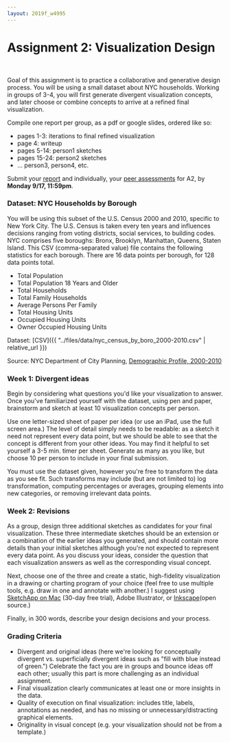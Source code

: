 ```yaml
---
layout: 2019f_w4995
---
```


# Assignment 2: Visualization Design
<br>

Goal of this assignment is to practice a collaborative and generative design process. You will be using a small dataset about NYC households. Working in groups of 3-4, you will first generate divergent visualization concepts, and later choose or combine concepts to arrive at a refined final visualization.

Compile one report per group, as a pdf or google slides, ordered like so:
- pages 1-3: iterations to final refined visualization
- page 4: writeup
- pages 5-14: person1 sketches
- pages 15-24: person2 sketches
- ... person3, person4, etc.

Submit your [report](https://forms.gle/dRdgXgFfKX32Pc3x9) and individually, your [peer assessments](https://forms.gle/wpu3szk3HiNifrrX8) for A2, by **Monday 9/17, 11:59pm**.

### Dataset: NYC Households by Borough

You will be using this subset of the U.S. Census 2000 and 2010, specific to New York City. The U.S. Census is taken every ten years and influences decisions ranging from voting districts, social services, to building codes. NYC comprises five boroughs: Bronx, Brooklyn, Manhattan, Queens, Staten Island. This CSV (comma-separated value) file contains the following statistics for each borough. There are 16 data points per borough, for 128 data points total.
- Total Population
- Total Population 18 Years and Older
- Total Households
- Total Family Households
- Average Persons Per Family
- Total Housing Units
- Occupied Housing Units
- Owner Occupied Housing Units

Dataset: [CSV]({{ "../files/data/nyc_census_by_boro_2000-2010.csv" |  relative_url }})

Source: NYC Department of City Planning, [Demographic Profile, 2000-2010](https://www1.nyc.gov/site/planning/data-maps/nyc-population/census-2010.page)

### Week 1: Divergent ideas

Begin by considering what questions you'd like your visualization to answer. Once you've familiarized yourself with the dataset, using pen and paper, brainstorm and sketch at least 10 visualization concepts per person.

Use one letter-sized sheet of paper per idea (or use an iPad, use the full screen area.) The level of detail simply needs to be readable: as a sketch it need not represent every data point, but we should be able to see that the concept is different from your other ideas. You may find it helpful to set yourself a 3-5 min. timer per sheet. Generate as many as you like, but choose 10 per person to include in your final submission.

You must use the dataset given, however you're free to transform the data as you see fit. Such transforms may include (but are not limited to) log transformation, computing percentages or averages, grouping elements into new categories, or removing irrelevant data points.

### Week 2: Revisions

As a group, design three additional sketches as candidates for your final visualization. These three intermediate sketches should be an extension or a combination of the earlier ideas you generated, and should contain more details than your initial sketches although you're not expected to represent every data point. As you discuss your ideas, consider the question that each visualization answers as well as the corresponding visual concept.

Next, choose one of the three and create a static, high-fidelity visualization in a drawing or charting program of your choice (feel free to use multiple tools, e.g. draw in one and annotate with another.) I suggest using [SketchApp on Mac](https://www.sketchapp.com/) (30-day free trial), Adobe Illustrator, or [Inkscape](https://inkscape.org/en/)(open source.)

Finally, in 300 words, describe your design decisions and your process.

### Grading Criteria

- Divergent and original ideas (here we're looking for conceptually divergent vs. superficially divergent ideas such as "fill with blue instead of green.") Celebrate the fact you are in groups and bounce ideas off each other; usually this part is more challenging as an individual assignment.
- Final visualization clearly communicates at least one or more insights in the data.
- Quality of execution on final visualization: includes title, labels, annotations as needed, and has no missing or unnecessary/distracting graphical elements.
- Originality in visual concept (e.g. your visualization should not be from a template.)
